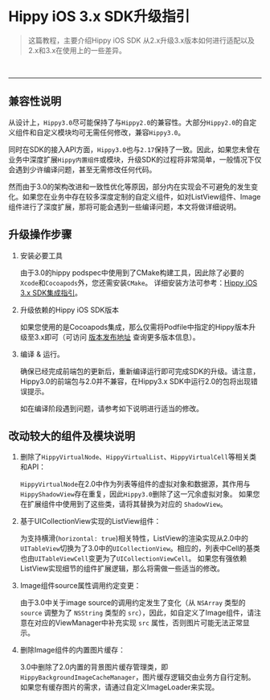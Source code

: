 # Hippy iOS 3.x SDK升级指引

> 这篇教程，主要介绍Hippy iOS SDK 从2.x升级3.x版本如何进行适配以及2.x和3.x在使用上的一些差异。
</br>

---

## 兼容性说明

从设计上，`Hippy3.0`尽可能保持了与`Hippy2.0`的兼容性。大部分`Hippy2.0`的自定义组件和自定义模块均可无需任何修改，兼容`Hippy3.0`。

同时在SDK的接入API方面，`Hippy3.0`也与`2.17`保持了一致。因此，如果您未曾在业务中深度扩展`Hippy内置组件`或模块，升级SDK的过程将非常简单，一般情况下仅会遇到少许编译问题，甚至无需修改任何代码。

然而由于3.0的架构改进和一致性优化等原因，部分内在实现会不可避免的发生变化。如果您在业务中存在较多深度定制的自定义组件，如对ListView组件、Image组件进行了深度扩展，那将可能会遇到一些编译问题，本文将做详细说明。

## 升级操作步骤

1. 安装必要工具

   由于3.0的hippy podspec中使用到了CMake构建工具，因此除了必要的`Xcode`和`Cocoapods`外，您还需安装`CMake`。 详细安装方法可参考：[Hippy iOS 3.x SDK集成指引](development/ios-3.0-integration-guidelines.md)。

2. 升级依赖的Hippy iOS SDK版本

   如果您使用的是Cocoapods集成，那么仅需将Podfile中指定的Hippy版本升级至3.x即可（可访问 [版本发布地址](https://github.com/Tencent/Hippy/releases) 查询更多版本信息）。

3. 编译 & 运行。

    确保已经完成前端包的更新后，重新编译运行即可完成SDK的升级。请注意，Hippy3.0的前端包与2.0并不兼容，在Hippy3.x SDK中运行2.0的包将出现错误提示。

    如在编译阶段遇到问题，请参考如下说明进行适当的修改。

## 改动较大的组件及模块说明

1. 删除了`HippyVirtualNode`、`HippyVirtualList`、`HippyVirtualCell`等相关类和API：

   `HippyVirtualNode`在2.0中作为列表等组件的虚拟对象和数据源，其作用与`HippyShadowView`存在重复，因此`Hippy3.0`删除了这一冗余虚拟对象。
   如果您在扩展组件中使用到了这些类，请将其替换为对应的 `ShadowView`。

2. 基于UICollectionView实现的ListView组件：

   为支持横滑(`horizontal: true`)相关特性，ListView的渲染实现从2.0中的`UITableView`切换为了3.0中的`UICollectionView`。相应的，列表中Cell的基类也由`UITableViewCell`变更为了`UICollectionViewCell`。
   如果您有强依赖ListView实现细节的组件扩展逻辑，那么将需做一些适当的修改。

3. Image组件source属性调用约定变更：

   由于3.0中关于image source的调用约定发生了变化（从 `NSArray` 类型的 `source` 调整为了 `NSString` 类型的 `src`），因此，如自定义了Image组件，请注意在对应的ViewManager中补充实现 `src` 属性，否则图片可能无法正常显示。

4. 删除Image组件的内置图片缓存：

   3.0中删除了2.0内置的背景图片缓存管理类，即`HippyBackgroundImageCacheManager`，图片缓存逻辑交由业务方自行定制。如果您有缓存图片的需求，请通过自定义ImageLoader来实现。
